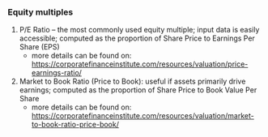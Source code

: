 ### Equity multiples
1. P/E Ratio – the most commonly used equity multiple; input data is easily accessible; computed as 
    the proportion of Share Price to Earnings Per Share (EPS)
    - more details can be found on: https://corporatefinanceinstitute.com/resources/valuation/price-earnings-ratio/
2. Market to Book Ratio (Price to Book): useful if assets primarily drive earnings; computed as the proportion of   Share Price to Book Value Per Share 
    - more details can be found on: https://corporatefinanceinstitute.com/resources/valuation/market-to-book-ratio-price-book/   
    